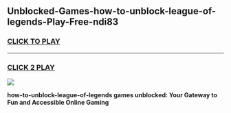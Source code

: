 
## Unblocked-Games-how-to-unblock-league-of-legends-Play-Free-ndi83
<h3>
<a href="https://premium76.site?title=how-to-unblock-league-of-legends&ref=12A">CLICK TO PLAY</a></h3>
<hr>

<h3>
<a href="https://premium76.site?title=how-to-unblock-league-of-legends&ref=12A">CLICK 2 PLAY</a>
  
</h3>

<a href="https://premium76.site?title=how-to-unblock-league-of-legends&ref=12A"><img src="https://clearcache.store/games.png"></a>


**how-to-unblock-league-of-legends games unblocked: Your Gateway to Fun and Accessible Online Gaming**
